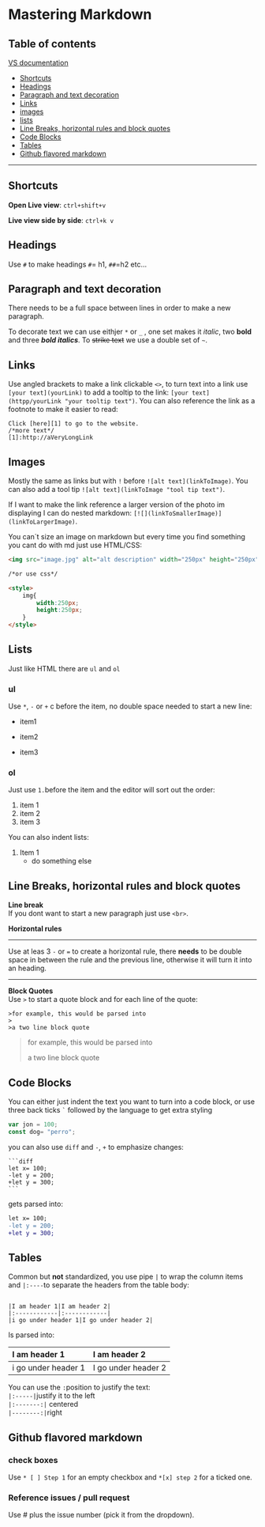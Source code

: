# Mastering Markdown


## Table of contents
[VS documentation](https://code.visualstudio.com/docs/languages/markdown)
* [Shortcuts](#shortcuts)                         
* [Headings](#headings)
* [Paragraph and text decoration](#paragraph-and-text-decoration)
* [Links](#links)
* [images](#images)
* [lists](lists)
* [Line Breaks, horizontal rules and block quotes](#line-breaks-horizontal-rules-and-block-quotes)
* [Code Blocks](#code-blocks)
* [Tables](#tables)
* [Github flavored markdown](#github-flavored-markdown)
----

## Shortcuts
**Open Live view**: `ctrl+shift+v`

**Live view side by side**: `ctrl+k v`

## Headings
Use `#` to make headings `#`= h1, `##`=h2 etc...

## Paragraph and text decoration
There needs to be a full space between lines in order to make a new paragraph.

To decorate text we can use eithjer `*` or `_` , one set makes it *italic*, two **bold** and three ***bold italics***. To ~~strike text~~ we use a double set of `~`.

## Links

Use angled brackets to make a link clickable `<>`, to turn text into a link use `[your text](yourLink)` to add a tooltip to the link: `[your text](httpp/yourLink "your tooltip text")`.
You can also reference the link as a footnote to make it easier to read:
```
Click [here][1] to go to the website.
/*more text*/
[1]:http://aVeryLongLink 

```
## Images

Mostly the same as links but with `!` before `![alt text](linkToImage)`. You can also add a tool tip `![alt text](linkToImage "tool tip text")`.

If I want to make the link reference a larger version of the photo im displaying I can do nested markdown: `[![](linkToSmallerImage)](linkToLargerImage)`.

You can´t size an image on markdown but every time you find something you cant do with md just use HTML/CSS:
```html
<img src="image.jpg" alt="alt description" width="250px" height="250px">

/*or use css*/

<style>
    img{
        width:250px;
        height:250px;
    }
</style>
```
## Lists

Just like HTML there are `ul` and `ol`

### ul

Use `*`, `-` or `+` c before the item, no double space needed to start a new line:
* item1
+ item2
- item3

### ol
Just use `1.`before the item and the editor will sort out the order:
1. item 1
1. item 2
1. item 3

You can also indent lists:

1. Item 1
    * do something else

## Line Breaks, horizontal rules and block quotes

**Line break**<br>
If you dont want to start a new paragraph just use `<br>`.

**Horizontal rules**<br>

---
Use at leas 3 `-` or `=` to create a horizontal rule, there **needs** to be double space in between the rule and the previous line, otherwise it will turn it into an heading.

---

**Block Quotes**<br>
 Use `>` to start a quote block and for each line of the quote:

 ```
 >for example, this would be parsed into
 >
 >a two line block quote
 ```
>for example, this would be parsed into
>  
>a two line block quote

## Code Blocks

You can either just indent the text you want to turn into a code block, or use three back ticks `` ` ``   followed by the language to get extra styling  

```js
var jon = 100;
const dog= "perro";
```

you can also use `diff` and `-`, `+` to emphasize changes:
````
```diff
let x= 100;
-let y = 200;
+let y = 300;
``` 
````

gets parsed into:

```diff
let x= 100;
-let y = 200;
+let y = 300;
```
## Tables

Common but **not** standardized, you use pipe `|` to wrap the column items and `|:----`to separate the headers from the table body:

```

|I am header 1|I am header 2|
|:------------|:------------|
|i go under header 1|I go under header 2|
```
Is parsed into:

|I am header 1|I am header 2|
|:----------|:-----------|
|i go under header 1|I go under header 2|

You can use the `:`position to justify the text:<br>
`|:-----|`justify it to the left<br>
`|:-------:|` centered <br>
`|--------:|`right

## Github flavored markdown

### check boxes
Use `* [ ] Step 1`  for an empty checkbox and `*[x] step 2` for a ticked one.

### Reference issues / pull request

Use # plus the issue number (pick it from the dropdown).



























